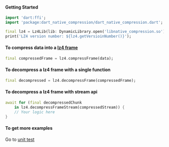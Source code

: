 #### Getting Started

```dart
import 'dart:ffi';
import 'package:dart_native_compression/dart_native_compression.dart';

final lz4 = Lz4Lib(lib: DynamicLibrary.open('libnative_compression.so'));
print('LZ4 version number: ${lz4.getVersioinNumber()}');
```

#### To compress data into a [lz4 frame](https://github.com/lz4/lz4/blob/dev/doc/lz4_Frame_format.md)

```dart
final compressedFrame = lz4.compressFrame(data);
```

#### To decompress a lz4 frame with a single function

```dart
final decompressed = lz4.decompressFrame(compressedFrame);
```

#### To decompress a lz4 frame with stream api

```dart
await for (final decompressedChunk
    in lz4.decompressFrameStream(compressedStream)) {
    // Your logic here
}
```

#### To get more examples
Go to [unit test](https://github.com/hanabi1224/flutter_native_extensions/blob/master/src/compression/dart_native_compression/test/lz4_test.dart)